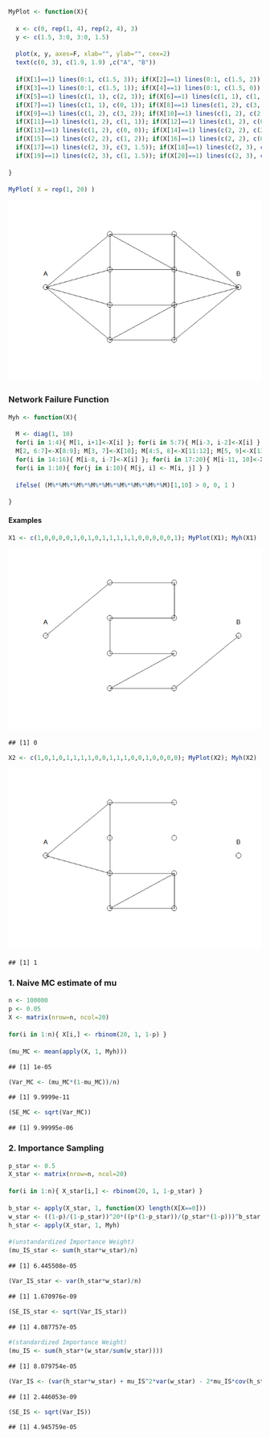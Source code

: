 ```r
MyPlot <- function(X){
  
  x <- c(0, rep(1, 4), rep(2, 4), 3)
  y <- c(1.5, 3:0, 3:0, 1.5)
  
  plot(x, y, axes=F, xlab="", ylab="", cex=2)
  text(c(0, 3), c(1.9, 1.9) ,c("A", "B"))
  
  if(X[1]==1) lines(0:1, c(1.5, 3)); if(X[2]==1) lines(0:1, c(1.5, 2))
  if(X[3]==1) lines(0:1, c(1.5, 1)); if(X[4]==1) lines(0:1, c(1.5, 0))
  if(X[5]==1) lines(c(1, 1), c(2, 3)); if(X[6]==1) lines(c(1, 1), c(1, 2))
  if(X[7]==1) lines(c(1, 1), c(0, 1)); if(X[8]==1) lines(c(1, 2), c(3, 3))
  if(X[9]==1) lines(c(1, 2), c(3, 2)); if(X[10]==1) lines(c(1, 2), c(2, 2))
  if(X[11]==1) lines(c(1, 2), c(1, 1)); if(X[12]==1) lines(c(1, 2), c(0, 1))
  if(X[13]==1) lines(c(1, 2), c(0, 0)); if(X[14]==1) lines(c(2, 2), c(2, 3))
  if(X[15]==1) lines(c(2, 2), c(1, 2)); if(X[16]==1) lines(c(2, 2), c(0, 1))
  if(X[17]==1) lines(c(2, 3), c(3, 1.5)); if(X[18]==1) lines(c(2, 3), c(2, 1.5))
  if(X[19]==1) lines(c(2, 3), c(1, 1.5)); if(X[20]==1) lines(c(2, 3), c(0, 1.5))
  
}

MyPlot( X = rep(1, 20) )
```

![alt text](Images/unnamed-chunk-1-1.png)<!-- -->

### Network Failure Function

```r
Myh <- function(X){
  
  M <- diag(1, 10)
  for(i in 1:4){ M[1, i+1]<-X[i] }; for(i in 5:7){ M[i-3, i-2]<-X[i] }
  M[2, 6:7]<-X[8:9]; M[3, 7]<-X[10]; M[4:5, 8]<-X[11:12]; M[5, 9]<-X[13]
  for(i in 14:16){ M[i-8, i-7]<-X[i] }; for(i in 17:20){ M[i-11, 10]<-X[i] }
  for(i in 1:10){ for(j in i:10){ M[j, i] <- M[i, j] } }
  
  ifelse( (M%*%M%*%M%*%M%*%M%*%M%*%M%*%M%*%M)[1,10] > 0, 0, 1 )
  
}
```


#### Examples

```r
X1 <- c(1,0,0,0,0,1,0,1,0,1,1,1,1,1,0,0,0,0,0,1); MyPlot(X1); Myh(X1)
```

![](Images/unnamed-chunk-3-3.png)

```
## [1] 0
```


```r
X2 <- c(1,0,1,0,1,1,1,1,0,0,1,1,1,0,0,1,0,0,0,0); MyPlot(X2); Myh(X2)
```

![](Images/unnamed-chunk-3-2.png)

```
## [1] 1
```



### 1. Naive MC estimate of mu

```r
n <- 100000
p <- 0.05
X <- matrix(nrow=n, ncol=20)

for(i in 1:n){ X[i,] <- rbinom(20, 1, 1-p) }

(mu_MC <- mean(apply(X, 1, Myh)))
```

```
## [1] 1e-05
```

```r
(Var_MC <- (mu_MC*(1-mu_MC))/n)
```

```
## [1] 9.9999e-11
```

```r
(SE_MC <- sqrt(Var_MC))
```

```
## [1] 9.99995e-06
```

### 2. Importance Sampling

```r
p_star <- 0.5
X_star <- matrix(nrow=n, ncol=20)

for(i in 1:n){ X_star[i,] <- rbinom(20, 1, 1-p_star) }

b_star <- apply(X_star, 1, function(X) length(X[X==0]))
w_star <- ((1-p)/(1-p_star))^20*((p*(1-p_star))/(p_star*(1-p)))^b_star
h_star <- apply(X_star, 1, Myh)

#(unstandardized Importance Weight)
(mu_IS_star <- sum(h_star*w_star)/n)
```

```
## [1] 6.445508e-05
```

```r
(Var_IS_star <- var(h_star*w_star)/n)
```

```
## [1] 1.670976e-09
```

```r
(SE_IS_star <- sqrt(Var_IS_star))
```

```
## [1] 4.087757e-05
```

```r
#(standardized Importance Weight)
(mu_IS <- sum(h_star*(w_star/sum(w_star))))
```

```
## [1] 8.079754e-05
```

```r
(Var_IS <- (var(h_star*w_star) + mu_IS^2*var(w_star) - 2*mu_IS*cov(h_star*w_star, w_star))/n)
```

```
## [1] 2.446053e-09
```

```r
(SE_IS <- sqrt(Var_IS))
```

```
## [1] 4.945759e-05
```
